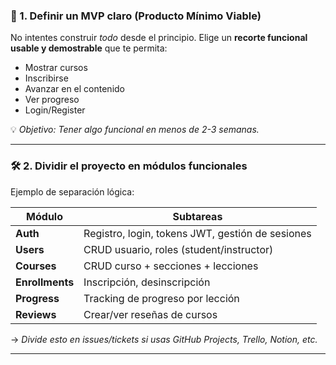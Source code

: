 ### 🚀 1. **Definir un MVP claro (Producto Mínimo Viable)**

No intentes construir *todo* desde el principio. Elige un **recorte funcional usable y demostrable** que te permita:

- Mostrar cursos
- Inscribirse
- Avanzar en el contenido
- Ver progreso
- Login/Register

💡 *Objetivo: Tener algo funcional en menos de 2-3 semanas.*

---

### 🛠 2. **Dividir el proyecto en módulos funcionales**

Ejemplo de separación lógica:

| Módulo         | Subtareas |
|----------------|-----------|
| **Auth**       | Registro, login, tokens JWT, gestión de sesiones |
| **Users**      | CRUD usuario, roles (student/instructor) |
| **Courses**    | CRUD curso + secciones + lecciones |
| **Enrollments**| Inscripción, desinscripción |
| **Progress**   | Tracking de progreso por lección |
| **Reviews**    | Crear/ver reseñas de cursos |

→ *Divide esto en issues/tickets si usas GitHub Projects, Trello, Notion, etc.*

---
